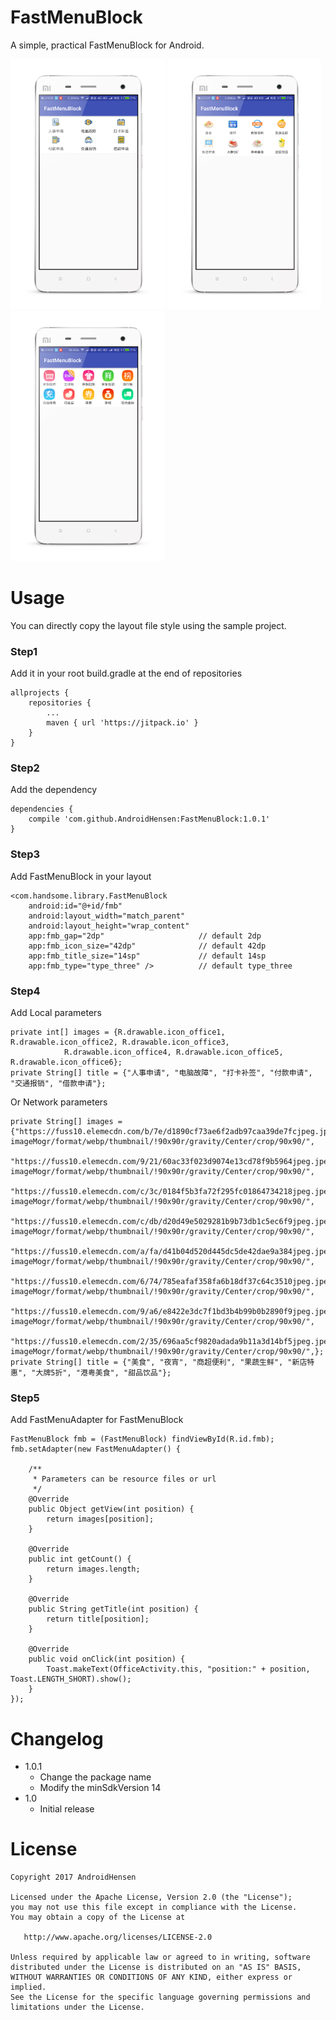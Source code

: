 # FastMenuBlock

A simple, practical FastMenuBlock for Android.

<img src="/preview/preview1.png" height="400px"></img>
<img src="/preview/preview2.png" height="400px"></img>
<img src="/preview/preview3.png" height="400px"></img>

# Usage

You can directly copy the layout file style using the sample project.

### Step1

Add it in your root build.gradle at the end of repositories

```
allprojects {
	repositories {
		...
		maven { url 'https://jitpack.io' }
	}
}
```

### Step2

Add the dependency

```
dependencies {
	compile 'com.github.AndroidHensen:FastMenuBlock:1.0.1'
}
```

### Step3

Add FastMenuBlock in your layout

```
<com.handsome.library.FastMenuBlock
	android:id="@+id/fmb"
	android:layout_width="match_parent"
	android:layout_height="wrap_content"
	app:fmb_gap="2dp"                     // default 2dp
	app:fmb_icon_size="42dp"              // default 42dp
	app:fmb_title_size="14sp"             // default 14sp
	app:fmb_type="type_three" />          // default type_three
```

### Step4

Add Local parameters

```
private int[] images = {R.drawable.icon_office1, R.drawable.icon_office2, R.drawable.icon_office3,
            R.drawable.icon_office4, R.drawable.icon_office5, R.drawable.icon_office6};
private String[] title = {"人事申请", "电脑故障", "打卡补签", "付款申请", "交通报销", "借款申请"};
```

Or Network parameters

```
private String[] images = {"https://fuss10.elemecdn.com/b/7e/d1890cf73ae6f2adb97caa39de7fcjpeg.jpeg?imageMogr/format/webp/thumbnail/!90x90r/gravity/Center/crop/90x90/",
            "https://fuss10.elemecdn.com/9/21/60ac33f023d9074e13cd78f9b5964jpeg.jpeg?imageMogr/format/webp/thumbnail/!90x90r/gravity/Center/crop/90x90/",
            "https://fuss10.elemecdn.com/c/3c/0184f5b3fa72f295fc01864734218jpeg.jpeg?imageMogr/format/webp/thumbnail/!90x90r/gravity/Center/crop/90x90/",
            "https://fuss10.elemecdn.com/c/db/d20d49e5029281b9b73db1c5ec6f9jpeg.jpeg?imageMogr/format/webp/thumbnail/!90x90r/gravity/Center/crop/90x90/",
            "https://fuss10.elemecdn.com/a/fa/d41b04d520d445dc5de42dae9a384jpeg.jpeg?imageMogr/format/webp/thumbnail/!90x90r/gravity/Center/crop/90x90/",
            "https://fuss10.elemecdn.com/6/74/785eafaf358fa6b18df37c64c3510jpeg.jpeg?imageMogr/format/webp/thumbnail/!90x90r/gravity/Center/crop/90x90/",
            "https://fuss10.elemecdn.com/9/a6/e8422e3dc7f1bd3b4b99b0b2890f9jpeg.jpeg?imageMogr/format/webp/thumbnail/!90x90r/gravity/Center/crop/90x90/",
            "https://fuss10.elemecdn.com/2/35/696aa5cf9820adada9b11a3d14bf5jpeg.jpeg?imageMogr/format/webp/thumbnail/!90x90r/gravity/Center/crop/90x90/",};
private String[] title = {"美食", "夜宵", "商超便利", "果蔬生鲜", "新店特惠", "大牌5折", "港粤美食", "甜品饮品"};
```

### Step5

Add FastMenuAdapter for FastMenuBlock

```
FastMenuBlock fmb = (FastMenuBlock) findViewById(R.id.fmb);
fmb.setAdapter(new FastMenuAdapter() {

	/**
	 * Parameters can be resource files or url
	 */
	@Override
	public Object getView(int position) {
		return images[position];
	}
	
	@Override
	public int getCount() {
		return images.length;
	}

	@Override
	public String getTitle(int position) {
		return title[position];
	}

	@Override
	public void onClick(int position) {
		Toast.makeText(OfficeActivity.this, "position:" + position, Toast.LENGTH_SHORT).show();
	}
});
```

# Changelog

* 1.0.1
    * Change the package name
    * Modify the minSdkVersion 14
* 1.0
	* Initial release
	
# License

```
Copyright 2017 AndroidHensen

Licensed under the Apache License, Version 2.0 (the "License");
you may not use this file except in compliance with the License.
You may obtain a copy of the License at

   http://www.apache.org/licenses/LICENSE-2.0

Unless required by applicable law or agreed to in writing, software
distributed under the License is distributed on an "AS IS" BASIS,
WITHOUT WARRANTIES OR CONDITIONS OF ANY KIND, either express or implied.
See the License for the specific language governing permissions and
limitations under the License.
```
